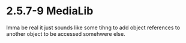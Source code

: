 # 2.5.7-9 MediaLib
Imma be real it just sounds like some tihng to add object references to another object to be accessed somehwere else.
